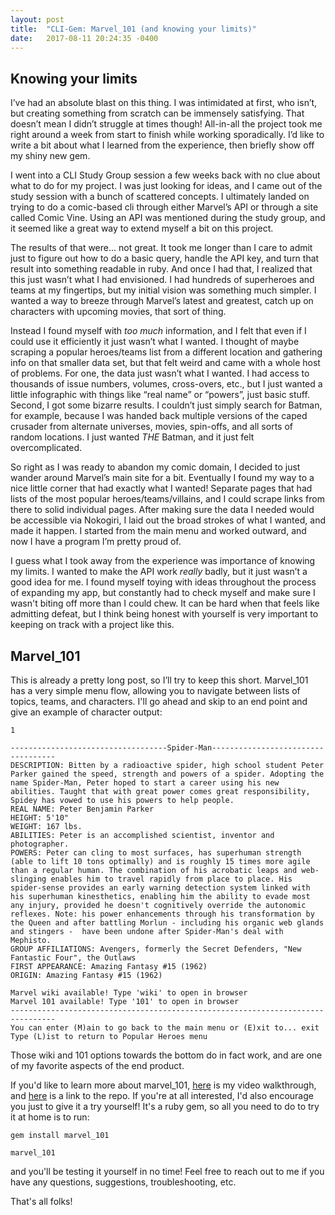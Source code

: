 ```yaml
---
layout: post
title:  "CLI-Gem: Marvel_101 (and knowing your limits)"
date:   2017-08-11 20:24:35 -0400
---
```



## Knowing your limits
I’ve had an absolute blast on this thing. I was intimidated at first, who isn’t, but creating something from scratch can be immensely satisfying. That doesn’t mean I didn’t struggle at times though! All-in-all the project took me right around a week from start to finish while working sporadically. I’d like to write a bit about what I learned from the experience, then briefly show off my shiny new gem.

I went into a CLI Study Group session a few weeks back with no clue about what to do for my project. I was just looking for ideas, and I came out of the study session with a bunch of scattered concepts. I ultimately landed on trying to do a comic-based cli through either Marvel’s API or through a site called Comic Vine.  Using an API was mentioned during the study group, and it seemed like a great way to extend myself a bit on this project.

The results of that were… not great. It took me longer than I care to admit just to figure out how to do a basic query, handle the API key, and turn that result into something readable in ruby. And once I had that, I realized that this just wasn’t what I had envisioned. I had hundreds of superheroes and teams at my fingertips, but my initial vision was something much simpler. I wanted a way to breeze through Marvel’s latest and greatest, catch up on characters with upcoming movies, that sort of thing. 

Instead I found myself with *too much* information, and I felt that even if I could use it efficiently it just wasn’t what I wanted. I thought of maybe scraping a popular heroes/teams list from a different location and gathering info on that smaller data set, but that felt weird and came with a whole host of problems. For one, the data just wasn’t what I wanted. I had access to thousands of issue numbers, volumes, cross-overs, etc., but I just wanted a little infographic with things like “real name” or “powers”, just basic stuff. Second, I got some bizarre results. I couldn’t just simply search for Batman, for example, because I was handed back multiple versions of the caped crusader from alternate universes, movies, spin-offs, and all sorts of random locations. I just wanted *THE* Batman, and it just felt overcomplicated.

So right as I was ready to abandon my comic domain, I decided to just wander around Marvel’s main site for a bit. Eventually I found my way to a nice little corner that had exactly what I wanted! Separate pages that had lists of the most popular heroes/teams/villains, and I could scrape links from there to solid individual pages. After making sure the data I needed would be accessible via Nokogiri, I laid out the broad strokes of what I wanted, and made it happen. I started from the main menu and worked outward, and now I have a program I’m pretty proud of.

I guess what I took away from the experience was importance of knowing my limits. I wanted to make the API work *really* badly, but it just wasn’t a good idea for me. I found myself toying with ideas throughout the process of expanding my app, but constantly had to check myself and make sure I wasn't biting off more than I could chew. It can be hard when that feels like admitting defeat, but I think being honest with yourself is very important to keeping on track with a project like this.

## Marvel_101
This is already a pretty long post, so I’ll try to keep this short. Marvel_101 has a very simple menu flow, allowing you to navigate between lists of topics, teams, and characters. I'll go ahead and skip to an end point and give an example of character output:

```
1

-----------------------------------Spider-Man-----------------------------------
DESCRIPTION: Bitten by a radioactive spider, high school student Peter Parker gained the speed, strength and powers of a spider. Adopting the name Spider-Man, Peter hoped to start a career using his new abilities. Taught that with great power comes great responsibility, Spidey has vowed to use his powers to help people.
REAL NAME: Peter Benjamin Parker
HEIGHT: 5'10"
WEIGHT: 167 lbs.
ABILITIES: Peter is an accomplished scientist, inventor and photographer.
POWERS: Peter can cling to most surfaces, has superhuman strength (able to lift 10 tons optimally) and is roughly 15 times more agile than a regular human. The combination of his acrobatic leaps and web-slinging enables him to travel rapidly from place to place. His spider-sense provides an early warning detection system linked with his superhuman kinesthetics, enabling him the ability to evade most any injury, provided he doesn't cognitively override the autonomic reflexes. Note: his power enhancements through his transformation by the Queen and after battling Morlun - including his organic web glands and stingers -  have been undone after Spider-Man's deal with Mephisto.
GROUP AFFILIATIONS: Avengers, formerly the Secret Defenders, "New Fantastic Four", the Outlaws
FIRST APPEARANCE: Amazing Fantasy #15 (1962) 
ORIGIN: Amazing Fantasy #15 (1962)

Marvel wiki available! Type 'wiki' to open in browser
Marvel 101 available! Type '101' to open in browser
--------------------------------------------------------------------------------
You can enter (M)ain to go back to the main menu or (E)xit to... exit
Type (L)ist to return to Popular Heroes menu

```

Those wiki and 101 options towards the bottom do in fact work, and are one of my favorite aspects of the end product. 

If you'd like to learn more about marvel_101, [here](https://www.youtube.com/watch?v=pb5RuMjB2jg) is my video walkthrough, and [here](https://github.com/buchheimt/marvel_101) is a link to the repo.
If you're at all interested, I'd also encourage you just to give it a try yourself! It's a ruby gem, so all you need to do to try it at home is to run:

```gem install marvel_101```

```marvel_101```

and you'll be testing it yourself in no time! Feel free to reach out to me if you have any questions, suggestions, troubleshooting, etc.

That's all folks!

